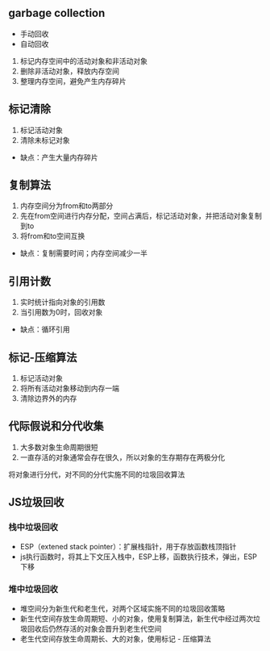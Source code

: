 ## **garbage collection**

- 手动回收
- 自动回收

1. 标记内存空间中的活动对象和非活动对象
2. 删除非活动对象，释放内存空间
3. 整理内存空间，避免产生内存碎片

## 标记清除

1. 标记活动对象
2. 清除未标记对象

- 缺点：产生大量内存碎片

## 复制算法

1. 内存空间分为from和to两部分
2. 先在from空间进行内存分配，空间占满后，标记活动对象，并把活动对象复制到to
3. 将from和to空间互换

- 缺点：复制需要时间；内存空间减少一半

## 引用计数

1. 实时统计指向对象的引用数
2. 当引用数为0时，回收对象

- 缺点：循环引用

## 标记-压缩算法

1. 标记活动对象
2. 将所有活动对象移动到内存一端
3. 清除边界外的内存

## 代际假说和分代收集

1. 大多数对象生命周期很短
2. 一直存活的对象通常会存在很久，所以对象的生存期存在两极分化

将对象进行分代，对不同的分代实施不同的垃圾回收算法

## JS垃圾回收

### 栈中垃圾回收

- ESP（extened stack pointer）：扩展栈指针，用于存放函数栈顶指针
- js执行函数时，将其上下文压入栈中，ESP上移，函数执行技术，弹出，ESP下移

### 堆中垃圾回收

- 堆空间分为新生代和老生代，对两个区域实施不同的垃圾回收策略
- 新生代空间存放生命周期短、小的对象，使用复制算法，新生代中经过两次垃圾回收后仍然存活的对象会晋升到老生代空间
- 老生代空间存放生命周期长、大的对象，使用标记 - 压缩算法